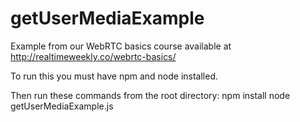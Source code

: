 # getUserMediaExample
Example from our WebRTC basics course available at http://realtimeweekly.co/webrtc-basics/

To run this you must have npm and node installed.

Then run these commands from the root directory:
npm install
node getUserMediaExample.js